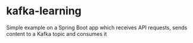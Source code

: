 # kafka-learning
Simple example on a Spring Boot app which receives API requests, sends content to a Kafka topic and consumes it
